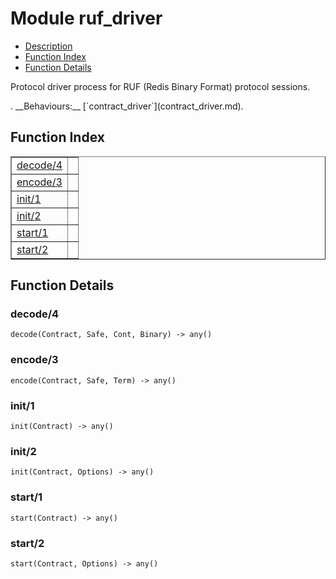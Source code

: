 

# Module ruf_driver #
* [Description](#description)
* [Function Index](#index)
* [Function Details](#functions)


<p>Protocol driver process for RUF (Redis Binary Format)
protocol sessions.</p>.
__Behaviours:__ [`contract_driver`](contract_driver.md).
<a name="index"></a>

## Function Index ##


<table width="100%" border="1" cellspacing="0" cellpadding="2" summary="function index"><tr><td valign="top"><a href="#decode-4">decode/4</a></td><td></td></tr><tr><td valign="top"><a href="#encode-3">encode/3</a></td><td></td></tr><tr><td valign="top"><a href="#init-1">init/1</a></td><td></td></tr><tr><td valign="top"><a href="#init-2">init/2</a></td><td></td></tr><tr><td valign="top"><a href="#start-1">start/1</a></td><td></td></tr><tr><td valign="top"><a href="#start-2">start/2</a></td><td></td></tr></table>


<a name="functions"></a>

## Function Details ##

<a name="decode-4"></a>

### decode/4 ###

`decode(Contract, Safe, Cont, Binary) -> any()`


<a name="encode-3"></a>

### encode/3 ###

`encode(Contract, Safe, Term) -> any()`


<a name="init-1"></a>

### init/1 ###

`init(Contract) -> any()`


<a name="init-2"></a>

### init/2 ###

`init(Contract, Options) -> any()`


<a name="start-1"></a>

### start/1 ###

`start(Contract) -> any()`


<a name="start-2"></a>

### start/2 ###

`start(Contract, Options) -> any()`



